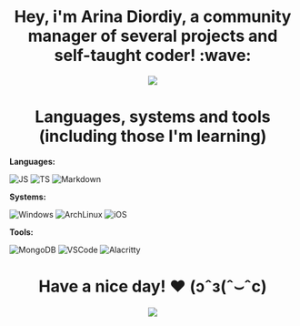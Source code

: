 <h1 align="center">Hey, i'm Arina Diordiy, a community manager of several projects and self-taught coder! :wave:</h1>

<p align="center">
<img src="https://lanyard.cnrad.dev/api/559442898878201866?animated=true&theme=dark&borderRadius=20&hideBadges=true&hideDiscrim=true&bg=212121"/>
</p>

<h1 align="center">Languages, systems and tools (including those I'm learning)</h1>

  **Languages:**

![JS](https://img.shields.io/badge/JavaScript-323330?style=for-the-badge&logo=javascript&logoColor=F7DF1E)
![TS](https://img.shields.io/badge/TypeScript-007ACC?style=for-the-badge&logo=typescript&logoColor=white)
![Markdown](https://img.shields.io/badge/Markdown-000000?style=for-the-badge&logo=markdown&logoColor=white)

  **Systems:**

![Windows](https://img.shields.io/badge/Windows-0078D6?style=for-the-badge&logo=windows&logoColor=white)
![ArchLinux](https://img.shields.io/badge/Arch_Linux-1793D1?style=for-the-badge&logo=arch-linux&logoColor=white)
![iOS](https://img.shields.io/badge/iOS-000000?style=for-the-badge&logo=ios&logoColor=white)

  **Tools:**

![MongoDB](https://img.shields.io/badge/MongoDB-4EA94B?style=for-the-badge&logo=mongodb&logoColor=white)
![VSCode](https://img.shields.io/badge/Visual_Studio_Code-0078D4?style=for-the-badge&logo=visual%20studio%20code&logoColor=white)
![Alacritty](https://img.shields.io/badge/alacritty-F46D01?style=for-the-badge&logo=alacritty&logoColor=white)

<h1 align="center">Have a nice day! ❤ (ɔˆз(ˆ⌣ˆc)</h1>

<p align="center">
<img src="https://cdn.discordapp.com/attachments/984018434058764288/1134733458745327635/Sakura_Blossom__Kny_X_Modern_Reader_.gif" />
</p>
